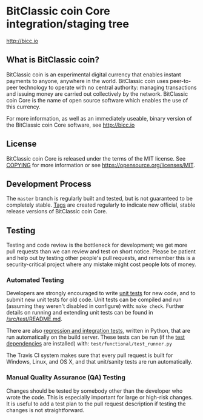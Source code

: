BitClassic coin Core integration/staging tree
=====================================

http://bicc.io

What is BitClassic coin?
----------------

BitClassic coin is an experimental digital currency that enables instant payments to
anyone, anywhere in the world. BitClassic coin uses peer-to-peer technology to operate
with no central authority: managing transactions and issuing money are carried
out collectively by the network. BitClassic coin Core is the name of open source
software which enables the use of this currency.

For more information, as well as an immediately useable, binary version of
the BitClassic coin Core software, see http://bicc.io 

License
-------

BitClassic coin Core is released under the terms of the MIT license. See [COPYING](COPYING) for more
information or see https://opensource.org/licenses/MIT.

Development Process
-------------------

The `master` branch is regularly built and tested, but is not guaranteed to be
completely stable. [Tags](https://github.com/bitunity/BitClassicCoin-BICC ) are created
regularly to indicate new official, stable release versions of BitClassic coin Core.


Testing
-------

Testing and code review is the bottleneck for development; we get more pull
requests than we can review and test on short notice. Please be patient and help out by testing
other people's pull requests, and remember this is a security-critical project where any mistake might cost people
lots of money.

### Automated Testing

Developers are strongly encouraged to write [unit tests](src/test/README.md) for new code, and to
submit new unit tests for old code. Unit tests can be compiled and run
(assuming they weren't disabled in configure) with: `make check`. Further details on running
and extending unit tests can be found in [/src/test/README.md](/src/test/README.md).

There are also [regression and integration tests](/test), written
in Python, that are run automatically on the build server.
These tests can be run (if the [test dependencies](/test) are installed) with: `test/functional/test_runner.py`

The Travis CI system makes sure that every pull request is built for Windows, Linux, and OS X, and that unit/sanity tests are run automatically.

### Manual Quality Assurance (QA) Testing

Changes should be tested by somebody other than the developer who wrote the
code. This is especially important for large or high-risk changes. It is useful
to add a test plan to the pull request description if testing the changes is
not straightforward.

